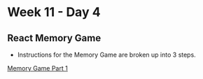# Week 11 - Day 4

## React Memory Game

* Instructions for the Memory Game are broken up into 3 steps.

[Memory Game Part 1](https://docs.google.com/document/d/1gLjQFQDiN_VqTxmb4RL83jzJOHzcLDlqnThYlmaRqTg/edit?usp=sharing)
